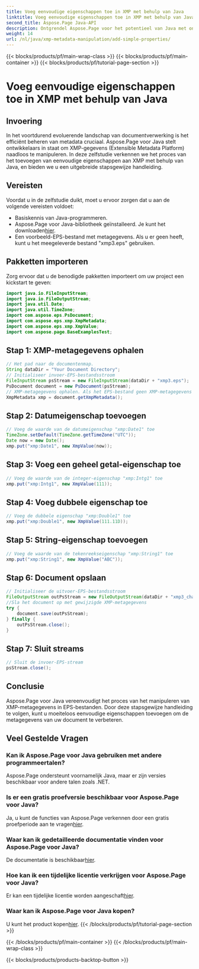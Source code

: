 ```yaml
---
title: Voeg eenvoudige eigenschappen toe in XMP met behulp van Java
linktitle: Voeg eenvoudige eigenschappen toe in XMP met behulp van Java
second_title: Aspose.Page Java-API
description: Ontgrendel Aspose.Page voor het potentieel van Java met onze gids over het toevoegen van eigenschappen aan XMP-metagegevens in EPS-bestanden. Verbeter documentverwerking moeiteloos!
weight: 14
url: /nl/java/xmp-metadata-manipulation/add-simple-properties/
---
```


{{< blocks/products/pf/main-wrap-class >}}
{{< blocks/products/pf/main-container >}}
{{< blocks/products/pf/tutorial-page-section >}}

# Voeg eenvoudige eigenschappen toe in XMP met behulp van Java

## Invoering
In het voortdurend evoluerende landschap van documentverwerking is het efficiënt beheren van metadata cruciaal. Aspose.Page voor Java stelt ontwikkelaars in staat om XMP-gegevens (Extensible Metadata Platform) naadloos te manipuleren. In deze zelfstudie verkennen we het proces van het toevoegen van eenvoudige eigenschappen aan XMP met behulp van Java, en bieden we u een uitgebreide stapsgewijze handleiding.
## Vereisten
Voordat u in de zelfstudie duikt, moet u ervoor zorgen dat u aan de volgende vereisten voldoet:
- Basiskennis van Java-programmeren.
-  Aspose.Page voor Java-bibliotheek geïnstalleerd. Je kunt het downloaden[hier](https://releases.aspose.com/page/java/).
- Een voorbeeld-EPS-bestand met metagegevens. Als u er geen heeft, kunt u het meegeleverde bestand "xmp3.eps" gebruiken.
## Pakketten importeren
Zorg ervoor dat u de benodigde pakketten importeert om uw project een kickstart te geven:
```java
import java.io.FileInputStream;
import java.io.FileOutputStream;
import java.util.Date;
import java.util.TimeZone;
import com.aspose.eps.PsDocument;
import com.aspose.eps.xmp.XmpMetadata;
import com.aspose.eps.xmp.XmpValue;
import com.aspose.page.BaseExamplesTest;
```
## Stap 1: XMP-metagegevens ophalen
```java
// Het pad naar de documentenmap.
String dataDir = "Your Document Directory";
// Initialiseer invoer-EPS-bestandsstroom
FileInputStream psStream = new FileInputStream(dataDir + "xmp3.eps");
PsDocument document = new PsDocument(psStream);
// XMP-metagegevens ophalen. Als het EPS-bestand geen XMP-metagegevens bevat, krijgen we een nieuwe gevuld met waarden uit PS-metagegevensopmerkingen (%%Creator, %%CreateDate, %%Title, enz.)
XmpMetadata xmp = document.getXmpMetadata();
```
## Stap 2: Datumeigenschap toevoegen
```java
// Voeg de waarde van de datumeigenschap "xmp:Date1" toe
TimeZone.setDefault(TimeZone.getTimeZone("UTC"));
Date now = new Date();
xmp.put("xmp:Date1", new XmpValue(now));
```
## Stap 3: Voeg een geheel getal-eigenschap toe
```java
// Voeg de waarde van de integer-eigenschap "xmp:Intg1" toe
xmp.put("xmp:Intg1", new XmpValue(111));
```
## Stap 4: Voeg dubbele eigenschap toe
```java
// Voeg de dubbele eigenschap "xmp:Double1" toe
xmp.put("xmp:Double1", new XmpValue(111.11D));
```
## Stap 5: String-eigenschap toevoegen
```java
// Voeg de waarde van de tekenreekseigenschap "xmp:String1" toe
xmp.put("xmp:String1", new XmpValue("ABC"));
```
## Stap 6: Document opslaan
```java
// Initialiseer de uitvoer-EPS-bestandsstroom
FileOutputStream outPsStream = new FileOutputStream(dataDir + "xmp3_changed.eps");
//Sla het document op met gewijzigde XMP-metagegevens
try {
    document.save(outPsStream);
} finally {
    outPsStream.close();
}
```
## Stap 7: Sluit streams
```java
// Sluit de invoer-EPS-stream
psStream.close();
```
## Conclusie
Aspose.Page voor Java vereenvoudigt het proces van het manipuleren van XMP-metagegevens in EPS-bestanden. Door deze stapsgewijze handleiding te volgen, kunt u moeiteloos eenvoudige eigenschappen toevoegen om de metagegevens van uw document te verbeteren.
## Veel Gestelde Vragen
### Kan ik Aspose.Page voor Java gebruiken met andere programmeertalen?
Aspose.Page ondersteunt voornamelijk Java, maar er zijn versies beschikbaar voor andere talen zoals .NET.
### Is er een gratis proefversie beschikbaar voor Aspose.Page voor Java?
 Ja, u kunt de functies van Aspose.Page verkennen door een gratis proefperiode aan te vragen[hier](https://releases.aspose.com/).
### Waar kan ik gedetailleerde documentatie vinden voor Aspose.Page voor Java?
 De documentatie is beschikbaar[hier](https://reference.aspose.com/page/java/).
### Hoe kan ik een tijdelijke licentie verkrijgen voor Aspose.Page voor Java?
 Er kan een tijdelijke licentie worden aangeschaft[hier](https://purchase.aspose.com/temporary-license/).
### Waar kan ik Aspose.Page voor Java kopen?
 U kunt het product kopen[hier](https://purchase.aspose.com/buy).
{{< /blocks/products/pf/tutorial-page-section >}}

{{< /blocks/products/pf/main-container >}}
{{< /blocks/products/pf/main-wrap-class >}}

{{< blocks/products/products-backtop-button >}}
